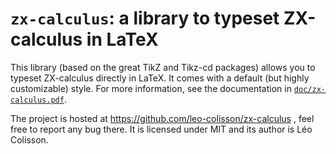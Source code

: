 # `zx-calculus`: a library to typeset ZX-calculus in LaTeX

This library (based on the great TikZ and Tikz-cd packages) allows you to typeset ZX-calculus directly in LaTeX. It comes with a default (but highly customizable) style. For more information, see the documentation in [`doc/zx-calculus.pdf`][1].

The project is hosted at https://github.com/leo-colisson/zx-calculus , feel free to report any bug there. It is licensed under MIT and its author is Léo Colisson.

 [1]: https://raw.githubusercontent.com/leo-colisson/zx-calculus/main/doc/zx-calculus.pdf
